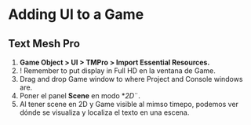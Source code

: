 # Adding UI to a Game

## Text Mesh Pro 
1. **Game Object > UI > TMPro > Import Essential Resources.**
2.  ! Remember to put display in Full HD en la ventana de Game.
3.  Drag and drop Game window to where Project and Console windows are.
4.  Poner el panel **Scene** en modo **2D*¨.
5.  Al tener scene en 2D y Game visible al mimso timepo, podemos ver dónde se visualiza y localiza el texto en una escena. 

